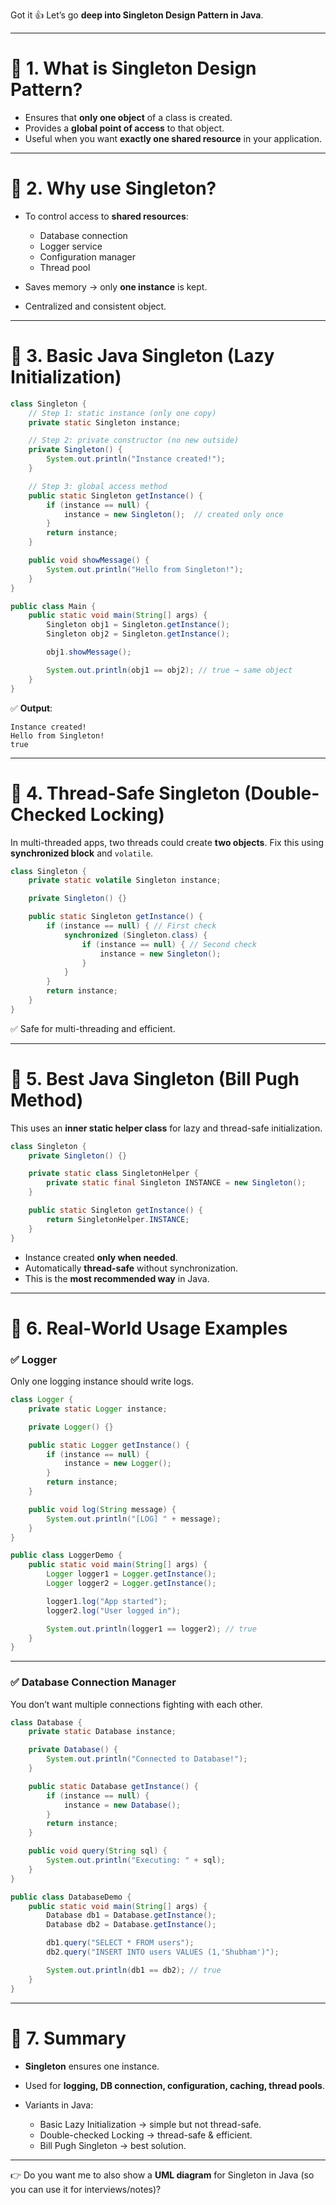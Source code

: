 Got it 👍 Let’s go **deep into Singleton Design Pattern in Java**.

---

# 🔹 1. What is Singleton Design Pattern?

* Ensures that **only one object** of a class is created.
* Provides a **global point of access** to that object.
* Useful when you want **exactly one shared resource** in your application.

---

# 🔹 2. Why use Singleton?

* To control access to **shared resources**:

  * Database connection
  * Logger service
  * Configuration manager
  * Thread pool
* Saves memory → only **one instance** is kept.
* Centralized and consistent object.

---

# 🔹 3. Basic Java Singleton (Lazy Initialization)

```java
class Singleton {
    // Step 1: static instance (only one copy)
    private static Singleton instance;

    // Step 2: private constructor (no new outside)
    private Singleton() {
        System.out.println("Instance created!");
    }

    // Step 3: global access method
    public static Singleton getInstance() {
        if (instance == null) {
            instance = new Singleton();  // created only once
        }
        return instance;
    }

    public void showMessage() {
        System.out.println("Hello from Singleton!");
    }
}

public class Main {
    public static void main(String[] args) {
        Singleton obj1 = Singleton.getInstance();
        Singleton obj2 = Singleton.getInstance();

        obj1.showMessage();

        System.out.println(obj1 == obj2); // true → same object
    }
}
```

✅ **Output**:

```
Instance created!
Hello from Singleton!
true
```

---

# 🔹 4. Thread-Safe Singleton (Double-Checked Locking)

In multi-threaded apps, two threads could create **two objects**.
Fix this using **synchronized block** and `volatile`.

```java
class Singleton {
    private static volatile Singleton instance;

    private Singleton() {}

    public static Singleton getInstance() {
        if (instance == null) { // First check
            synchronized (Singleton.class) {
                if (instance == null) { // Second check
                    instance = new Singleton();
                }
            }
        }
        return instance;
    }
}
```

✅ Safe for multi-threading and efficient.

---

# 🔹 5. Best Java Singleton (Bill Pugh Method)

This uses an **inner static helper class** for lazy and thread-safe initialization.

```java
class Singleton {
    private Singleton() {}

    private static class SingletonHelper {
        private static final Singleton INSTANCE = new Singleton();
    }

    public static Singleton getInstance() {
        return SingletonHelper.INSTANCE;
    }
}
```

* Instance created **only when needed**.
* Automatically **thread-safe** without synchronization.
* This is the **most recommended way** in Java.

---

# 🔹 6. Real-World Usage Examples

### ✅ Logger

Only one logging instance should write logs.

```java
class Logger {
    private static Logger instance;

    private Logger() {}

    public static Logger getInstance() {
        if (instance == null) {
            instance = new Logger();
        }
        return instance;
    }

    public void log(String message) {
        System.out.println("[LOG] " + message);
    }
}

public class LoggerDemo {
    public static void main(String[] args) {
        Logger logger1 = Logger.getInstance();
        Logger logger2 = Logger.getInstance();

        logger1.log("App started");
        logger2.log("User logged in");

        System.out.println(logger1 == logger2); // true
    }
}
```

---

### ✅ Database Connection Manager

You don’t want multiple connections fighting with each other.

```java
class Database {
    private static Database instance;

    private Database() {
        System.out.println("Connected to Database!");
    }

    public static Database getInstance() {
        if (instance == null) {
            instance = new Database();
        }
        return instance;
    }

    public void query(String sql) {
        System.out.println("Executing: " + sql);
    }
}

public class DatabaseDemo {
    public static void main(String[] args) {
        Database db1 = Database.getInstance();
        Database db2 = Database.getInstance();

        db1.query("SELECT * FROM users");
        db2.query("INSERT INTO users VALUES (1,'Shubham')");

        System.out.println(db1 == db2); // true
    }
}
```

---

# 🔹 7. Summary

* **Singleton** ensures one instance.
* Used for **logging, DB connection, configuration, caching, thread pools**.
* Variants in Java:

  * Basic Lazy Initialization → simple but not thread-safe.
  * Double-checked Locking → thread-safe & efficient.
  * Bill Pugh Singleton → best solution.

---

👉 Do you want me to also show a **UML diagram** for Singleton in Java (so you can use it for interviews/notes)?
